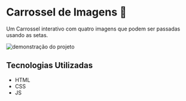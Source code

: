 # Carrossel de Imagens 🌆

Um Carrossel interativo com quatro imagens que podem ser passadas usando as setas.

<img src="./src/project-preview.gif" alt="demonstração do projeto">

## Tecnologias Utilizadas

 - HTML
 - CSS
 - JS